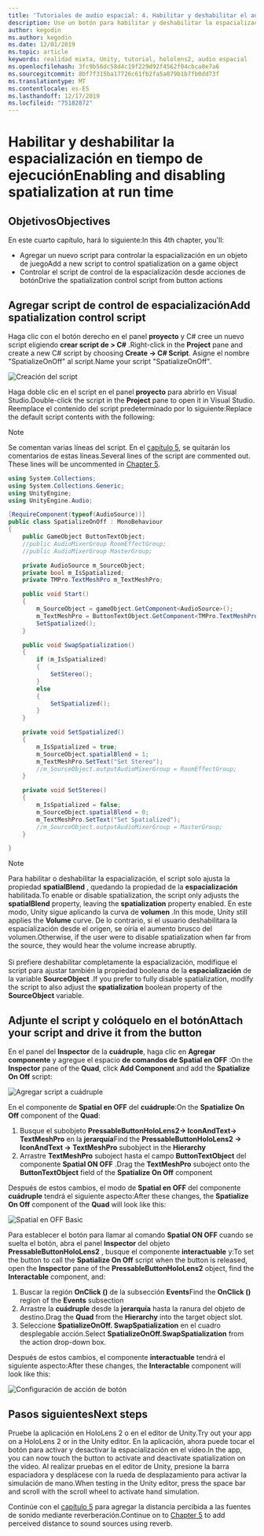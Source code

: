 ```yaml
---
title: 'Tutoriales de audio espacial: 4. Habilitar y deshabilitar el audio espacial en tiempo de ejecución'
description: Use un botón para habilitar y deshabilitar la espacialización del audio en tiempo de ejecución.
author: kegodin
ms.author: kegodin
ms.date: 12/01/2019
ms.topic: article
keywords: realidad mixta, Unity, tutorial, hololens2, audio espacial
ms.openlocfilehash: 3fc9b56dc58d4c19f229d92f4562f04cbca0e7a6
ms.sourcegitcommit: 8bf7f315ba17726c61fb2fa5a079b1b7fb0dd73f
ms.translationtype: MT
ms.contentlocale: es-ES
ms.lasthandoff: 12/17/2019
ms.locfileid: "75182872"
---
```

# <a name="enabling-and-disabling-spatialization-at-run-time"></a><span data-ttu-id="79dec-105">Habilitar y deshabilitar la espacialización en tiempo de ejecución</span><span class="sxs-lookup"><span data-stu-id="79dec-105">Enabling and disabling spatialization at run time</span></span>

## <a name="objectives"></a><span data-ttu-id="79dec-106">Objetivos</span><span class="sxs-lookup"><span data-stu-id="79dec-106">Objectives</span></span>
<span data-ttu-id="79dec-107">En este cuarto capítulo, hará lo siguiente:</span><span class="sxs-lookup"><span data-stu-id="79dec-107">In this 4th chapter, you'll:</span></span>
* <span data-ttu-id="79dec-108">Agregar un nuevo script para controlar la espacialización en un objeto de juego</span><span class="sxs-lookup"><span data-stu-id="79dec-108">Add a new script to control spatialization on a game object</span></span>
* <span data-ttu-id="79dec-109">Controlar el script de control de la espacialización desde acciones de botón</span><span class="sxs-lookup"><span data-stu-id="79dec-109">Drive the spatialization control script from button actions</span></span>

## <a name="add-spatialization-control-script"></a><span data-ttu-id="79dec-110">Agregar script de control de espacialización</span><span class="sxs-lookup"><span data-stu-id="79dec-110">Add spatialization control script</span></span>
<span data-ttu-id="79dec-111">Haga clic con el botón derecho en el panel **proyecto** y C# cree un nuevo script eligiendo **crear script de > C#** .</span><span class="sxs-lookup"><span data-stu-id="79dec-111">Right-click in the **Project** pane and create a new C# script by choosing **Create -> C# Script**.</span></span> <span data-ttu-id="79dec-112">Asigne el nombre "SpatializeOnOff" al script.</span><span class="sxs-lookup"><span data-stu-id="79dec-112">Name your script "SpatializeOnOff".</span></span>

![Creación del script](images/spatial-audio/create-script.png)

<span data-ttu-id="79dec-114">Haga doble clic en el script en el panel **proyecto** para abrirlo en Visual Studio.</span><span class="sxs-lookup"><span data-stu-id="79dec-114">Double-click the script in the **Project** pane to open it in Visual Studio.</span></span> <span data-ttu-id="79dec-115">Reemplace el contenido del script predeterminado por lo siguiente:</span><span class="sxs-lookup"><span data-stu-id="79dec-115">Replace the default script contents with the following:</span></span>

> [!NOTE]
> <span data-ttu-id="79dec-116">Se comentan varias líneas del script. En el [capítulo 5](unity-spatial-audio-ch5.md), se quitarán los comentarios de estas líneas.</span><span class="sxs-lookup"><span data-stu-id="79dec-116">Several lines of the script are commented out. These lines will be uncommented in [Chapter 5](unity-spatial-audio-ch5.md).</span></span>

```c#
using System.Collections;
using System.Collections.Generic;
using UnityEngine;
using UnityEngine.Audio;

[RequireComponent(typeof(AudioSource))]
public class SpatializeOnOff : MonoBehaviour
{
    public GameObject ButtonTextObject;
    //public AudioMixerGroup RoomEffectGroup;
    //public AudioMixerGroup MasterGroup;

    private AudioSource m_SourceObject;
    private bool m_IsSpatialized;
    private TMPro.TextMeshPro m_TextMeshPro;

    public void Start()
    {
        m_SourceObject = gameObject.GetComponent<AudioSource>();
        m_TextMeshPro = ButtonTextObject.GetComponent<TMPro.TextMeshPro>();
        SetSpatialized();
    }

    public void SwapSpatialization()
    {
        if (m_IsSpatialized)
        {
            SetStereo();
        }
        else
        {
            SetSpatialized();
        }
    }

    private void SetSpatialized()
    {
        m_IsSpatialized = true;
        m_SourceObject.spatialBlend = 1;
        m_TextMeshPro.SetText("Set Stereo");
        //m_SourceObject.outputAudioMixerGroup = RoomEffectGroup;
    }

    private void SetStereo()
    {
        m_IsSpatialized = false;
        m_SourceObject.spatialBlend = 0;
        m_TextMeshPro.SetText("Set Spatialized");
        //m_SourceObject.outputAudioMixerGroup = MasterGroup;
    }

}
```

> [!NOTE]
> <span data-ttu-id="79dec-117">Para habilitar o deshabilitar la espacialización, el script solo ajusta la propiedad **spatialBlend** , quedando la propiedad de la **espacialización** habilitada.</span><span class="sxs-lookup"><span data-stu-id="79dec-117">To enable or disable spatialization, the script only adjusts the **spatialBlend** property, leaving the **spatialization** property enabled.</span></span> <span data-ttu-id="79dec-118">En este modo, Unity sigue aplicando la curva de **volumen** .</span><span class="sxs-lookup"><span data-stu-id="79dec-118">In this mode, Unity still applies the **Volume** curve.</span></span> <span data-ttu-id="79dec-119">De lo contrario, si el usuario deshabilitara la espacialización desde el origen, se oíría el aumento brusco del volumen.</span><span class="sxs-lookup"><span data-stu-id="79dec-119">Otherwise, if the user were to disable spatialization when far from the source, they would hear the volume increase abruptly.</span></span> <br> <br>
> <span data-ttu-id="79dec-120">Si prefiere deshabilitar completamente la espacialización, modifique el script para ajustar también la propiedad booleana de la **espacialización** de la variable **SourceObject** .</span><span class="sxs-lookup"><span data-stu-id="79dec-120">If you prefer to fully disable spatialization, modify the script to also adjust the **spatialization** boolean property of the **SourceObject** variable.</span></span>

## <a name="attach-your-script-and-drive-it-from-the-button"></a><span data-ttu-id="79dec-121">Adjunte el script y colóquelo en el botón</span><span class="sxs-lookup"><span data-stu-id="79dec-121">Attach your script and drive it from the button</span></span>
<span data-ttu-id="79dec-122">En el panel del **Inspector** de la **cuádruple**, haga clic en **Agregar componente** y agregue el espacio **de comandos de Spatial en OFF** :</span><span class="sxs-lookup"><span data-stu-id="79dec-122">On the **Inspector** pane of the **Quad**, click **Add Component** and add the **Spatialize On Off** script:</span></span>

![Agregar script a cuádruple](images/spatial-audio/add-script-to-quad.png)

<span data-ttu-id="79dec-124">En el componente de **Spatial en OFF** del **cuádruple**:</span><span class="sxs-lookup"><span data-stu-id="79dec-124">On the **Spatialize On Off** component of the **Quad**:</span></span>
1. <span data-ttu-id="79dec-125">Busque el subobjeto **PressableButtonHoloLens2-> IconAndText-> TextMeshPro** en la **jerarquía**</span><span class="sxs-lookup"><span data-stu-id="79dec-125">Find the **PressableButtonHoloLens2 -> IconAndText -> TextMeshPro** subobject in the **Hierarchy**</span></span>
2. <span data-ttu-id="79dec-126">Arrastre **TextMeshPro** suboject hasta el campo **ButtonTextObject** del componente **Spatial ON OFF** .</span><span class="sxs-lookup"><span data-stu-id="79dec-126">Drag the **TextMeshPro** suboject onto the **ButtonTextObject** field of the **Spatialize On Off** component</span></span>

<span data-ttu-id="79dec-127">Después de estos cambios, el modo de **Spatial en OFF** del componente **cuádruple** tendrá el siguiente aspecto:</span><span class="sxs-lookup"><span data-stu-id="79dec-127">After these changes, the **Spatialize On Off** component of the **Quad** will look like this:</span></span>

![Spatial en OFF Basic](images/spatial-audio/spatialize-on-off-basic.png)

<span data-ttu-id="79dec-129">Para establecer el botón para llamar al comando **Spatial ON OFF** cuando se suelta el botón, abra el panel **Inspector** del objeto **PressableButtonHoloLens2** , busque el componente **interactuable** y:</span><span class="sxs-lookup"><span data-stu-id="79dec-129">To set the button to call the **Spatialize On Off** script when the button is released, open the **Inspector** pane of the **PressableButtonHoloLens2** object, find the **Interactable** component, and:</span></span>
1. <span data-ttu-id="79dec-130">Buscar la región **OnClick ()** de la subsección **Events**</span><span class="sxs-lookup"><span data-stu-id="79dec-130">Find the **OnClick ()** region of the **Events** subsection</span></span>
2. <span data-ttu-id="79dec-131">Arrastre la **cuádruple** desde la **jerarquía** hasta la ranura del objeto de destino.</span><span class="sxs-lookup"><span data-stu-id="79dec-131">Drag the **Quad** from the **Hierarchy** into the target object slot.</span></span>
3. <span data-ttu-id="79dec-132">Seleccione **SpatializeOnOff. SwapSpatialization** en el cuadro desplegable acción.</span><span class="sxs-lookup"><span data-stu-id="79dec-132">Select **SpatializeOnOff.SwapSpatialization** from the action drop-down box.</span></span>

<span data-ttu-id="79dec-133">Después de estos cambios, el componente **interactuable** tendrá el siguiente aspecto:</span><span class="sxs-lookup"><span data-stu-id="79dec-133">After these changes, the **Interactable** component will look like this:</span></span>

![Configuración de acción de botón](images/spatial-audio/button-action-settings.png)

## <a name="next-steps"></a><span data-ttu-id="79dec-135">Pasos siguientes</span><span class="sxs-lookup"><span data-stu-id="79dec-135">Next steps</span></span>
<span data-ttu-id="79dec-136">Pruebe la aplicación en HoloLens 2 o en el editor de Unity.</span><span class="sxs-lookup"><span data-stu-id="79dec-136">Try out your app on a HoloLens 2 or in the Unity editor.</span></span> <span data-ttu-id="79dec-137">En la aplicación, ahora puede tocar el botón para activar y desactivar la espacialización en el vídeo.</span><span class="sxs-lookup"><span data-stu-id="79dec-137">In the app, you can now touch the button to activate and deactivate spatialization on the video.</span></span> <span data-ttu-id="79dec-138">Al realizar pruebas en el editor de Unity, presione la barra espaciadora y desplácese con la rueda de desplazamiento para activar la simulación de mano.</span><span class="sxs-lookup"><span data-stu-id="79dec-138">When testing in the Unity editor, press the space bar and scroll with the scroll wheel to activate hand simulation.</span></span> 

<span data-ttu-id="79dec-139">Continúe con el [capítulo 5](unity-spatial-audio-ch5.md) para agregar la distancia percibida a las fuentes de sonido mediante reverberación.</span><span class="sxs-lookup"><span data-stu-id="79dec-139">Continue on to [Chapter 5](unity-spatial-audio-ch5.md) to add perceived distance to sound sources using reverb.</span></span>

